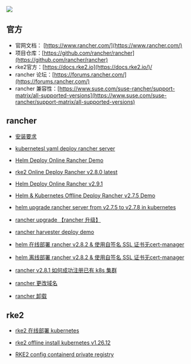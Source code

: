 
![](https://i-blog.csdnimg.cn/blog_migrate/ca724eb420beebf0627da4d60a3b0a7f.jpeg#pic_center)

## 官方


- 官网文档： [https://www.rancher.com/](https://www.rancher.com/)
- 项目仓库：[https://github.com/rancher/rancher](https://github.com/rancher/rancher)
- rke2官方：[https://docs.rke2.io](https://docs.rke2.io/)/
- rancher 论坛：[https://forums.rancher.com/](https://forums.rancher.com/)
- rancher 兼容性：[https://www.suse.com/suse-rancher/support-matrix/all-supported-versions](https://www.suse.com/suse-rancher/support-matrix/all-supported-versions)
## rancher
- [安装要求](https://ranchermanager.docs.rancher.com/zh/v2.8/pages-for-subheaders/installation-requirements)
- [kubernetesl yaml deploy rancher server](https://blog.csdn.net/xixihahalelehehe/article/details/132588021)
- [Helm Deploy Online Rancher Demo](https://blog.csdn.net/xixihahalelehehe/article/details/132701099)
- [rke2 Online Deploy Rancher v2.8.0 latest](https://ghostwritten.blog.csdn.net/article/details/135498491) 
- [Helm Deploy Online Rancher v2.9.1](https://ghostwritten.blog.csdn.net/article/details/141889301)
- [Helm & Kubernetes Offline Deploy Rancher v2.7.5 Demo](https://blog.csdn.net/xixihahalelehehe/article/details/132695704) 
- [helm upgrade rancher server from v2.7.5 to v2.7.8 in kubernetes](https://ghostwritten.blog.csdn.net/article/details/135012052)
- [rancher upgrade 【rancher 升级】](https://ghostwritten.blog.csdn.net/article/details/141888291)
- [rancher harvester deploy demo](https://blog.csdn.net/xixihahalelehehe/article/details/134701867) 

- [helm 在线部署 rancher v2.8.2  & 使用自签名 SSL 证书无cert-manager](https://ghostwritten.blog.csdn.net/article/details/136233917)
- [helm 离线部署 rancher v2.8.2 & 使用自签名 SSL 证书无cert-manager](https://ghostwritten.blog.csdn.net/article/details/136273466)
- [rancher v2.8.1 如何成功注册已有 k8s 集群](https://ghostwritten.blog.csdn.net/article/details/135898258)
- [rancher 更改域名](https://ghostwritten.blog.csdn.net/article/details/136211808)
- [rancher 卸载](https://blog.csdn.net/xixihahalelehehe/article/details/141862015)

## rke2
- [rke2 在线部署 kubernetes](https://blog.csdn.net/xixihahalelehehe/article/details/132105488)
- [rke2 offline install kubernetes v1.26.12](https://ghostwritten.blog.csdn.net/article/details/135399665)

- [RKE2 config containerd private registry](https://blog.csdn.net/xixihahalelehehe/article/details/134078913)
